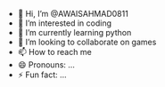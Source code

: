 - 👋 Hi, I’m @AWAISAHMAD0811
- 👀 I’m interested in coding
- 🌱 I’m currently learning python
- 💞️ I’m looking to collaborate on games
- 📫 How to reach me 
- 😄 Pronouns: ...
- ⚡ Fun fact: ...

<!---
AWAISAHMAD0811/AWAISAHMAD0811 is a ✨ special ✨ repository because its `README.md` (this file) appears on your GitHub profile.
You can click the Preview link to take a look at your changes.
--->
